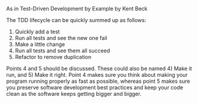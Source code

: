 As in Test-Driven Development by Example by Kent Beck

The TDD lifecycle can be quickly summed up as follows:

1. Quickly add a test
2. Run all tests and see the new one fail  
3. Make a little change  
4. Run all tests and see them all succeed  
5. Refactor to remove duplication

Points 4 and 5 should be discussed. These could also be named 4) Make it run, and 5) Make it right. Point 4 makes sure you think about making your program running properly as fast as possible, whereas point 5 makes sure you preserve software development best practices and keep your code clean as the software keeps getting bigger and bigger. 